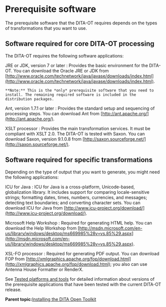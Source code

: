# Prerequisite software

The prerequisite software that the DITA-OT requires depends on the types of transformations that you want to use.

## Software required for core DITA-OT processing

The DITA-OT requires the following software applications:

JRE or JDK, version 7 or later
:   Provides the basic environment for the DITA-OT. You can download the Oracle JRE or JDK from [http://www.oracle.com/technetwork/java/javase/downloads/index.html](http://www.oracle.com/technetwork/java/javase/downloads/index.html).

    **Note:** This is the *only* prerequisite software that you need to install. The remaining required software is included in the distribution packages.

Ant, version 1.7.1 or later
:   Provides the standard setup and sequencing of processing steps. You can download Ant from [http://ant.apache.org/](http://ant.apache.org/).

XSLT processor
:   Provides the main transformation services. It must be compliant with XSLT 2.0. The DITA-OT is tested with Saxon. You can download Saxon, version 9.1.0.8 from [http://saxon.sourceforge.net/](http://saxon.sourceforge.net/).

## Software required for specific transformations

Depending on the type of output that you want to generate, you might need the following applications:

ICU for Java
:   ICU for Java is a cross-platform, Unicode-based, globalization library. It includes support for comparing locale-sensitive strings; formatting dates, times, numbers, currencies, and messages; detecting text boundaries; and converting character sets. You can download ICU for Java from [http://www.icu-project.org/download/](http://www.icu-project.org/download/).

Microsoft Help Workshop
:   Required for generating HTML help. You can download the Help Workshop from [http://msdn.microsoft.com/en-us/library/windows/desktop/ms669985%28v=vs.85%29.aspx](http://msdn.microsoft.com/en-us/library/windows/desktop/ms669985%28v=vs.85%29.aspx).

XSL-FO processor
:   Required for generating PDF output. You can download FOP from [http://xmlgraphics.apache.org/fop/download.html](http://xmlgraphics.apache.org/fop/download.html); you also can use Antenna House Formatter or RenderX.

See [Tested platforms and tools](tested-tools.md) for detailed information about versions of the prerequisite applications that have been tested with the current DITA-OT release.

**Parent topic:**[Installing the DITA Open Toolkit](../user-guide/installing.md)

